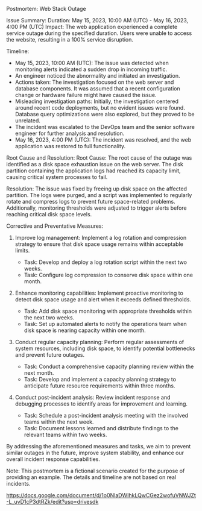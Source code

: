 Postmortem: Web Stack Outage

Issue Summary:
Duration: May 15, 2023, 10:00 AM (UTC) - May 16, 2023, 4:00 PM (UTC)
Impact: The web application experienced a complete service outage during the specified duration. Users were unable to access the website, resulting in a 100% service disruption.

Timeline:
- May 15, 2023, 10:00 AM (UTC): The issue was detected when monitoring alerts indicated a sudden drop in incoming traffic.
- An engineer noticed the abnormality and initiated an investigation.
- Actions taken: The investigation focused on the web server and database components. It was assumed that a recent configuration change or hardware failure might have caused the issue.
- Misleading investigation paths: Initially, the investigation centered around recent code deployments, but no evident issues were found. Database query optimizations were also explored, but they proved to be unrelated.
- The incident was escalated to the DevOps team and the senior software engineer for further analysis and resolution.
- May 16, 2023, 4:00 PM (UTC): The incident was resolved, and the web application was restored to full functionality.

Root Cause and Resolution:
Root Cause: The root cause of the outage was identified as a disk space exhaustion issue on the web server. The disk partition containing the application logs had reached its capacity limit, causing critical system processes to fail.

Resolution: The issue was fixed by freeing up disk space on the affected partition. The logs were purged, and a script was implemented to regularly rotate and compress logs to prevent future space-related problems. Additionally, monitoring thresholds were adjusted to trigger alerts before reaching critical disk space levels.

Corrective and Preventative Measures:
1. Improve log management: Implement a log rotation and compression strategy to ensure that disk space usage remains within acceptable limits.
   - Task: Develop and deploy a log rotation script within the next two weeks.
   - Task: Configure log compression to conserve disk space within one month.

2. Enhance monitoring capabilities: Implement proactive monitoring to detect disk space usage and alert when it exceeds defined thresholds.
   - Task: Add disk space monitoring with appropriate thresholds within the next two weeks.
   - Task: Set up automated alerts to notify the operations team when disk space is nearing capacity within one month.

3. Conduct regular capacity planning: Perform regular assessments of system resources, including disk space, to identify potential bottlenecks and prevent future outages.
   - Task: Conduct a comprehensive capacity planning review within the next month.
   - Task: Develop and implement a capacity planning strategy to anticipate future resource requirements within three months.

4. Conduct post-incident analysis: Review incident response and debugging processes to identify areas for improvement and learning.
   - Task: Schedule a post-incident analysis meeting with the involved teams within the next week.
   - Task: Document lessons learned and distribute findings to the relevant teams within two weeks.

By addressing the aforementioned measures and tasks, we aim to prevent similar outages in the future, improve system stability, and enhance our overall incident response capabilities.

Note: This postmortem is a fictional scenario created for the purpose of providing an example. The details and timeline are not based on real incidents.

https://docs.google.com/document/d/1o0NlaDWIhkLQwCGez2wofuVNWJZt-L_uvD1cP3dtRZk/edit?usp=drivesdk
